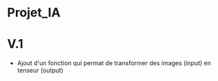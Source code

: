 # Projet_IA
# V.1
 - Ajout d'un fonction qui permat de transformer des images (input) en tenseur (output)
